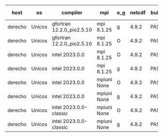 

| host     | os       | compiler                              | mpi                      | o_g        | netcdf        | build       | u_pass          | u_fail          | s_pass            | s_fail            | e_pass             | e_fail             | nuopc_pass       | nuopc_fail       | artifacts link          |
|----------|----------|---------------------------------------|--------------------------|------------|---------------|-------------|-----------------|-----------------|-------------------|-------------------|--------------------|--------------------|------------------|------------------|-------------------------|
| derecho | Unicos | gfortran 12.2.0_pio2.5.10 | mpi 8.1.25  | g | 4.9.2  | PASS | None | None | None | None | None | None | None | None | <a href="https://github.com/esmf-org/esmf-test-artifacts/tree/6a4180b9ba621ea439f0640797e73b31a81fb74c/feature_devList/gfortran/12.2.0_pio2.5.10/g/mpi/8.1.25" target="_blank">6a4180b</a> | 
| derecho | Unicos | gfortran 12.2.0_pio2.5.10 | mpi 8.1.25  | O | 4.9.2  | PASS | None | None | None | None | None | None | None | None | <a href="https://github.com/esmf-org/esmf-test-artifacts/tree/80c40f63f206fab07eacf523009977b9aa54ae4b/feature_devList/gfortran/12.2.0_pio2.5.10/O/mpi/8.1.25" target="_blank">80c40f6</a> | 
| derecho | Unicos | intel 2023.0.0 | mpi 8.1.25  | O | 4.9.2  | PASS | None | None | None | None | None | None | None | None | <a href="https://github.com/esmf-org/esmf-test-artifacts/tree/97edc9e227ba3f3b094138dbd0cad82642652fb5/feature_devList/intel/2023.0.0/O/mpi/8.1.25" target="_blank">97edc9e</a> | 
| derecho | Unicos | intel 2023.0.0 | mpi 8.1.25  | g | 4.9.2  | PASS | None | None | None | None | None | None | None | None | <a href="https://github.com/esmf-org/esmf-test-artifacts/tree/13e99f970f0036054a571d2cd2077f13a99ed6fd/feature_devList/intel/2023.0.0/g/mpi/8.1.25" target="_blank">13e99f9</a> | 
| derecho | Unicos | intel 2023.0.0 | mpiuni None  | O | 4.9.2  | PASS | 12423 | 0 | 8 | 0 | 44 | 0 | None | None | <a href="https://github.com/esmf-org/esmf-test-artifacts/tree/f93761145b5f7329ba2c35fe4e0aa35ecd8a3ba5/feature_devList/intel/2023.0.0/O/mpiuni/None" target="_blank">f937611</a> | 
| derecho | Unicos | intel 2023.0.0 | mpiuni None  | g | 4.9.2  | PASS | None | None | None | None | None | None | None | None | <a href="https://github.com/esmf-org/esmf-test-artifacts/tree/149006fef15d4fee0941a4f72aa14994eecdc2ed/feature_devList/intel/2023.0.0/g/mpiuni/None" target="_blank">149006f</a> | 
| derecho | Unicos | intel 2023.0.0-classic | mpiuni None  | O | 4.9.2  | PASS | None | None | None | None | None | None | None | None | <a href="https://github.com/esmf-org/esmf-test-artifacts/tree/a2b976cb594cbcad85ca499e526d25c49735767a/feature_devList/intel/2023.0.0-classic/O/mpiuni/None" target="_blank">a2b976c</a> | 
| derecho | Unicos | intel 2023.0.0-classic | mpiuni None  | g | 4.9.2  | PASS | None | None | None | None | None | None | None | None | <a href="https://github.com/esmf-org/esmf-test-artifacts/tree/9844ad696e22fdba362d1540b1012abba45d8ac0/feature_devList/intel/2023.0.0-classic/g/mpiuni/None" target="_blank">9844ad6</a> | 
